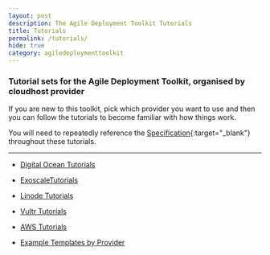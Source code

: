 ```yaml
---
layout: post
description: The Agile Deployment Toolkit Tutorials
title: Tutorials
permalink: /tutorials/
hide: true
category: agiledeploymenttoolkit
---
```


### Tutorial sets for the Agile Deployment Toolkit, organised by cloudhost provider

If you are new to this toolkit, pick which provider you want to use and then you can follow the tutorials to become familiar with how things work. 

You will need to repeatedly reference the [Specification](https://github.com/agile-deployer/agile-infrastructure-build-client-scripts/blob/master/templatedconfigurations/specification.md){:target="_blank"} throughout these tutorials. 

------------

* [Digital Ocean Tutorials](https://www.codebreakers.uk/adtdigitaloceantutorials/)

* [ExoscaleTutorials](https://www.codebreakers.uk/adtexoscaletutorials/)

* [Linode Tutorials](https://www.codebreakers.uk/adtlinodetutorials/)

* [Vultr Tutorials](https://www.codebreakers.uk/adtvultrtutorials/)

* [AWS Tutorials](https://www.codebreakers.uk/adtawstutorials/)


* [Example Templates by Provider](https://github.com/agile-deployer/codebreakers/blob/master/_posts/adt/tutorials/sampletemplates/exoscale/template1.tmpl)
